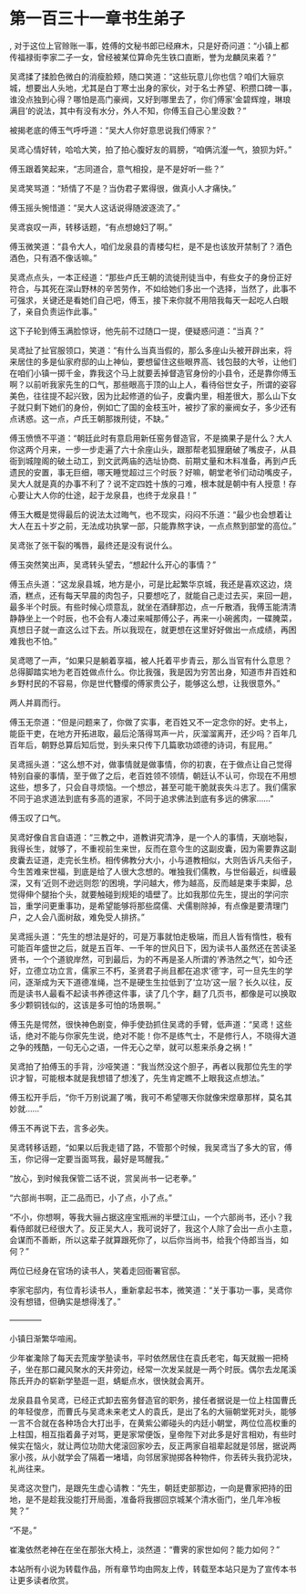 # 第一百三十一章书生弟子
,  对于这位上官赊账一事，姓傅的文秘书郎已经麻木，只是好奇问道：“小镇上都传福禄街李家二子一女，曾经被某位算命先生铁口直断，誉为龙麟凤来着？”
   吴鸢揉了揉脸色微白的消瘦脸颊，随口笑道：“这些玩意儿你也信？咱们大骊京城，想要出人头地，尤其是白丁寒士出身的家伙，对于名士养望、积攒口碑一事，谁没点独到心得？哪怕是高门豪阀，又好到哪里去了，你们傅家‘金碧辉煌，琳琅满目’的说法，其中有没有水分，外人不知，你傅玉自己心里没数？”
   被揭老底的傅玉气呼呼道：“吴大人你好意思说我们傅家？”
   吴鸢心情好转，哈哈大笑，拍了拍心腹好友的肩膀，“咱俩沆瀣一气，狼狈为奸。”
   傅玉跟着笑起来，“志同道合，意气相投，是不是好听一些？”
   吴鸢笑骂道：“矫情了不是？当伪君子累得很，做真小人才痛快。”
   傅玉摇头惋惜道：“吴大人这话说得随波逐流了。”
   吴鸢哀叹一声，转移话题，“有点想媳妇了啊。”
   傅玉微笑道：“县令大人，咱们龙泉县的青楼勾栏，是不是也该放开禁制了？酒色酒色，只有酒不像话嘛。”
   吴鸢点点头，一本正经道：“那些卢氏王朝的流徙刑徒当中，有些女子的身份正好符合，与其死在深山野林的辛苦劳作，不如给她们多出一个选择，当然了，此事不可强求，关键还是看她们自己吧，傅玉，接下来你就不用陪我每天一起吃人白眼了，亲自负责运作此事。”
   这下子轮到傅玉满脸惊讶，他先前不过随口一提，便疑惑问道：“当真？”
   吴鸢扯了扯官服领口，笑道：“有什么当真当假的，那么多座山头被开辟出来，将来居住的多是仙家府邸的山上神仙，要想留住这些眼界高、钱包鼓的大爷，让他们在咱们小镇一掷千金，靠我这个马上就要丢掉督造官身份的小县令，还是靠你傅玉啊？以前听我家先生的口气，那些眼高于顶的山上人，看待俗世女子，所谓的姿容美色，往往提不起兴致，因为比起修道的仙子，皮囊内里，相差很大，那么山下女子就只剩下她们的身份，例如亡了国的金枝玉叶，被抄了家的豪阀女子，多少还有点诱惑。这一点，卢氏王朝那拨刑徒，不缺。”
   傅玉愤愤不平道：“朝廷此时有意启用新任窑务督造官，不是摘果子是什么？大人你这两个月来，一步一步走遍了六十余座山头，跟那帮老狐狸磨破了嘴皮子，从县衙到城隍阁的破土动工，到文武两庙的选址协商、前期丈量和木料准备，再到卢氏遗民的安置，事无巨细，哪天睡觉超过三个时辰？好嘛，朝堂老爷们动动嘴皮子，吴大人就是真的办事不利了？说不定四姓十族的刁难，根本就是朝中有人授意！存心要让大人你的仕途，起于龙泉县，也终于龙泉县！”
   傅玉大概是觉得最后的说法太过晦气，也不现实，闷闷不乐道：“最少也会想着让大人在五十岁之前，无法成功执掌一部，只能靠熬字诀，一点点熬到部堂的高位。”
   吴鸢张了张干裂的嘴唇，最终还是没有说什么。
   傅玉突然笑出声，吴鸢转头望去，“想起什么开心的事情？”
   傅玉点头道：“这龙泉县城，地方是小，可是比起繁华京城，我还是喜欢这边，烧酒，糕点，还有每天早晨的肉包子，只要想吃了，就能自己走过去买，来回一趟，最多半个时辰。有些时候心烦意乱，就坐在酒肆那边，点一斤散酒，我傅玉能清清静静坐上一个时辰，也不会有人凑过来喊那傅公子，再来一小碗酱肉，一碟腌菜，真想日子就一直这么过下去。所以我现在，就更想在这里好好做出一点成绩，再困难我也不怕。”
   吴鸢嗯了一声，“如果只是躺着享福，被人托着平步青云，那么当官有什么意思？总得脚踏实地为老百姓做点什么。你比我强，我是因为穷苦出身，知道市井百姓和乡野村民的不容易，你是世代簪缨的傅家贵公子，能够这么想，让我很意外。”
   两人并肩而行。
   傅玉无奈道：“但是问题来了，你做了实事，老百姓又不一定念你的好。史书上，能臣干吏，在地方开拓进取，最后沦落得骂声一片，灰溜溜离开，还少吗？百年几百年后，朝野总算后知后觉，到头来只传下几篇歌功颂德的诗词，有屁用。”
   吴鸢摇头道：“这么想不对，做事情就是做事情，你的初衷，在于做点让自己觉得特别自豪的事情，至于做了之后，老百姓领不领情，朝廷认不认可，你现在不用想这些，想多了，只会自寻烦恼。一个想岔，甚至可能干脆就丧失斗志了。我们儒家不同于追求道法到底有多高的道家，不同于追求佛法到底有多远的佛家……”
   傅玉叹了口气。
   吴鸢好像自言自语道：“三教之中，道教讲究清净，是一个人的事情，天崩地裂，我得长生，就够了，不重视前生来世，反而在意今生的这副皮囊，因为需要靠这副皮囊去证道，走完长生桥。相传佛教分大小，小与道教相似，大则告诉凡夫俗子，今生苦难来世福，到底是给了人很大念想的。唯独我们儒教，与世俗最近，纠缠最深，又有‘近则不逊远则怨’的困境，学问越大，修为越高，反而越是束手束脚，总觉得伸个腿抬个头，就要触碰到规矩的墙壁了。比如我那位先生，提出的学问宗旨，重学问更重事功，是希望能够将那些腐儒、犬儒剔除掉，有点像是要清理门户，之人会八面树敌，难免受人排挤。”
   吴鸢摇头道：“先生的想法是好的，可是万事就怕走极端，而且人皆有惰性，极有可能百年盛世之后，就是五百年、一千年的世风日下，因为读书人虽然还在苦读圣贤书，一个个道貌岸然，可到最后，为的不再是圣人所谓的‘养浩然之气’，如今还好，立德立功立言，儒家三不朽，圣贤君子尚且都在追求‘德’字，可一旦先生的学问，逐渐成为天下道德准绳，岂不是硬生生拉低到了‘立功’这一层？长久以往，反而是读书人最看不起读书养德这件事，读了几个字，翻了几页书，都像是可以换取多少颗铜钱似的，这该是多可怕的场景啊。”
   傅玉先是愕然，很快神色剧变，伸手使劲抓住吴鸢的手臂，低声道：“吴鸢！这些话，绝对不能与你家先生说，绝对不能！你不是练气士，不是修行人，不晓得大道之争的残酷，一句无心之语，一件无心之举，就可以惹来杀身之祸！”
   吴鸢拍了拍傅玉的手背，沙哑笑道：“我当然没这个胆子，再者以我那位先生的学识才智，可能根本就是我想错了想浅了，先生肯定瞧不上眼我这点想法。”
   傅玉松开手后，“你千万别说漏了嘴，我可不希望哪天你就像宋煜章那样，莫名其妙就……”
   傅玉不再说下去，言多必失。
   吴鸢转移话题，“如果以后我走错了路，不管那个时候，我吴鸢当了多大的官，傅玉，你记得一定要当面骂我，最好是骂醒我。”
   “放心，到时候我保管二话不说，赏吴尚书一记老拳。”
   “六部尚书啊，正二品而已，小了点，小了点。”
   “不小，你想啊，等我大骊占据这座宝瓶洲的半壁江山，一个六部尚书，还小？我看侍郎就已经很大了。反正吴大人，我可说好了，我这个人除了会出一点小主意，会谋而不善断，所以这辈子就算跟死你了，以后你当尚书，给我个侍郎当当，如何？”
   两位已经身在官场的读书人，笑着走回衙署官邸。
   李家宅邸内，有位青衫读书人，重新拿起书本，微笑道：“关于事功一事，吴鸢你没有想错，但确实是想得浅了。”
   ————
   小镇日渐繁华喧闹。
   少年崔瀺除了每天去荒废学塾读书，平时依然居住在袁氏老宅，每天就搬一把椅子，坐在那口藏风聚水的天井旁边，经常一次发呆就是一两个时辰。偶尔去龙尾溪陈氏开办的崭新学塾逛一逛，蜻蜓点水，很快就会离开。
   龙泉县县令吴鸢，已经正式卸去窑务督造官的职务，接任者据说是一位上柱国曹氏的年轻俊彦，而曹氏与吴鸢未来老丈人的袁氏，是出了名的大骊朝堂死对头，能够一言不合就在各种场合大打出手，在黄紫公卿碰头的内廷小朝堂，两位位高权重的上柱国，相互指着鼻子对骂，更是家常便饭，皇帝陛下对此多是好言相劝，有些时候实在恼火，就让两位功勋大佬滚回家吵去，反正两家自祖辈起就是邻居，据说两家小孩，从小就学会了隔着一堵墙，向邻居家抛掷各种物件，你丢砖头我扔泥块，礼尚往来。
   吴鸢这次登门，是跟先生虚心请教：“先生，朝廷吏部那边，一向是曹家把持的田地，是不是趁我没能打开局面，准备将我挪回京城某个清水衙门，坐几年冷板凳？”
   “不是。”
   崔瀺依然老神在在坐在那张大椅上，淡然道：“曹霁的家世如何？能力如何？”
  本站所有小说为转载作品，所有章节均由网友上传，转载至本站只是为了宣传本书让更多读者欣赏。